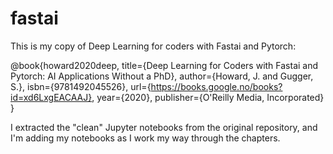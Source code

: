# fastai

This is my copy of Deep Learning for coders with Fastai and Pytorch:

@book{howard2020deep,
title={Deep Learning for Coders with Fastai and Pytorch: AI Applications Without a PhD},
author={Howard, J. and Gugger, S.},
isbn={9781492045526},
url={https://books.google.no/books?id=xd6LxgEACAAJ},
year={2020},
publisher={O'Reilly Media, Incorporated}
}

I extracted the "clean" Jupyter notebooks from the original repository, and I'm adding my notebooks as I work my way through the chapters.
